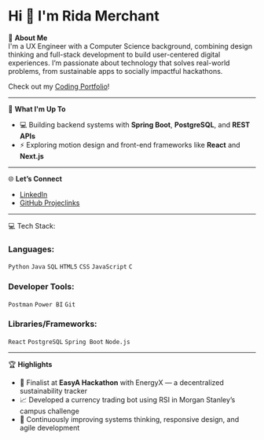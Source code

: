 # Hi 👋 I'm Rida Merchant

💫 **About Me**  
I'm a UX Engineer with a Computer Science background, combining design thinking and full-stack development to build user-centered digital experiences. I’m passionate about technology that solves real-world problems, from sustainable apps to socially impactful hackathons.

Check out my [Coding Portfolio](https://rida05432.github.io/)!

---

🚀 **What I'm Up To**
- 💻 Building backend systems with **Spring Boot**, **PostgreSQL**, and **REST APIs**
- ⚡ Exploring motion design and front-end frameworks like **React** and **Next.js**

---

🌐 **Let’s Connect**
- [LinkedIn](https://www.linkedin.com/in/ridamerc/)  
- [GitHub Projeclinks](https://github.com/rida05432)  

---

💻 Tech Stack:

### Languages:  
`Python` `Java` `SQL` `HTML5` `CSS` `JavaScript` `C` 

### Developer Tools:  
`Postman` `Power BI` `Git`  

### Libraries/Frameworks:  
`React` `PostgreSQL` `Spring Boot` `Node.js`  

---

🏆 **Highlights**
- 🌱 Finalist at **EasyA Hackathon** with EnergyX — a decentralized sustainability tracker
- 📈 Developed a currency trading bot using RSI in Morgan Stanley’s campus challenge
- 🎯 Continuously improving systems thinking, responsive design, and agile development

